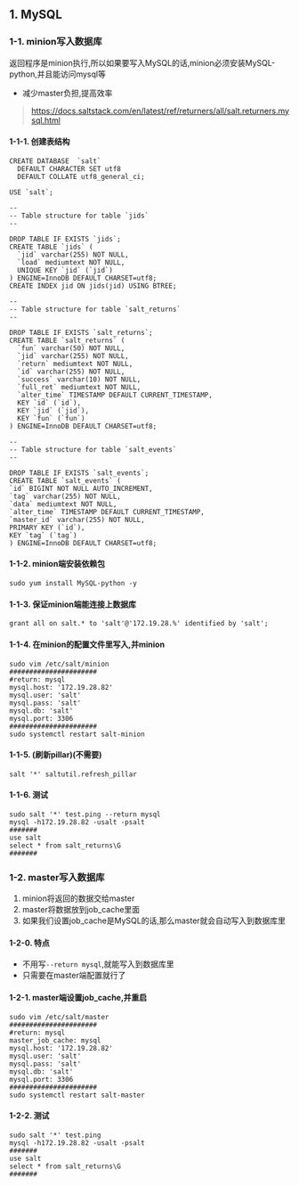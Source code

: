 ## 1. MySQL
### 1-1. minion写入数据库
返回程序是minion执行,所以如果要写入MySQL的话,minion必须安装MySQL-python,并且能访问mysql等
+ 减少master负担,提高效率
> https://docs.saltstack.com/en/latest/ref/returners/all/salt.returners.mysql.html
#### 1-1-1. 创建表结构
```
CREATE DATABASE  `salt`
  DEFAULT CHARACTER SET utf8
  DEFAULT COLLATE utf8_general_ci;

USE `salt`;

--
-- Table structure for table `jids`
--

DROP TABLE IF EXISTS `jids`;
CREATE TABLE `jids` (
  `jid` varchar(255) NOT NULL,
  `load` mediumtext NOT NULL,
  UNIQUE KEY `jid` (`jid`)
) ENGINE=InnoDB DEFAULT CHARSET=utf8;
CREATE INDEX jid ON jids(jid) USING BTREE;

--
-- Table structure for table `salt_returns`
--

DROP TABLE IF EXISTS `salt_returns`;
CREATE TABLE `salt_returns` (
  `fun` varchar(50) NOT NULL,
  `jid` varchar(255) NOT NULL,
  `return` mediumtext NOT NULL,
  `id` varchar(255) NOT NULL,
  `success` varchar(10) NOT NULL,
  `full_ret` mediumtext NOT NULL,
  `alter_time` TIMESTAMP DEFAULT CURRENT_TIMESTAMP,
  KEY `id` (`id`),
  KEY `jid` (`jid`),
  KEY `fun` (`fun`)
) ENGINE=InnoDB DEFAULT CHARSET=utf8;

--
-- Table structure for table `salt_events`
--

DROP TABLE IF EXISTS `salt_events`;
CREATE TABLE `salt_events` (
`id` BIGINT NOT NULL AUTO_INCREMENT,
`tag` varchar(255) NOT NULL,
`data` mediumtext NOT NULL,
`alter_time` TIMESTAMP DEFAULT CURRENT_TIMESTAMP,
`master_id` varchar(255) NOT NULL,
PRIMARY KEY (`id`),
KEY `tag` (`tag`)
) ENGINE=InnoDB DEFAULT CHARSET=utf8;
```
#### 1-1-2. minion端安装依赖包
```
sudo yum install MySQL-python -y
```
#### 1-1-3. 保证minion端能连接上数据库
```
grant all on salt.* to 'salt'@'172.19.28.%' identified by 'salt';
```
#### 1-1-4. 在minion的配置文件里写入,并minion
```
sudo vim /etc/salt/minion
######################
#return: mysql
mysql.host: '172.19.28.82'
mysql.user: 'salt'
mysql.pass: 'salt'
mysql.db: 'salt'
mysql.port: 3306
######################
sudo systemctl restart salt-minion
```
#### 1-1-5. (刷新pillar)(不需要)
```
salt '*' saltutil.refresh_pillar
```
#### 1-1-6. 测试
```
sudo salt '*' test.ping --return mysql
mysql -h172.19.28.82 -usalt -psalt
#######
use salt
select * from salt_returns\G
#######
```

### 1-2. master写入数据库
1. minion将返回的数据交给master
2. master将数据放到job_cache里面
3. 如果我们设置job_cache是MySQL的话,那么master就会自动写入到数据库里
#### 1-2-0. 特点
+ 不用写`--return mysql`,就能写入到数据库里
+ 只需要在master端配置就行了
#### 1-2-1. master端设置job_cache,并重启
```
sudo vim /etc/salt/master
######################
#return: mysql
master_job_cache: mysql
mysql.host: '172.19.28.82'
mysql.user: 'salt'
mysql.pass: 'salt'
mysql.db: 'salt'
mysql.port: 3306
######################
sudo systemctl restart salt-master
```
#### 1-2-2. 测试
```
sudo salt '*' test.ping
mysql -h172.19.28.82 -usalt -psalt
#######
use salt
select * from salt_returns\G
#######
```
